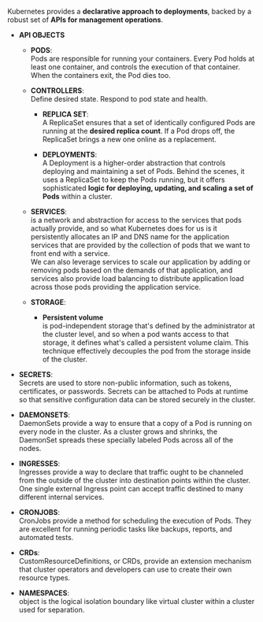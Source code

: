 Kubernetes provides a **declarative approach to deployments**, backed by a robust set of **APIs for management operations**.

+ **API OBJECTS**
  + **PODS**:  
Pods are responsible for running your containers. Every Pod holds at least one container, and controls the execution of that container. When the containers exit, the Pod dies too.

  + **CONTROLLERS**:  
Define desired state. Respond to pod state and health.

    + **REPLICA SET**:  
A ReplicaSet ensures that a set of identically configured Pods are running at the **desired replica count**. If a Pod drops off, the ReplicaSet brings a new one online as a replacement.

    + **DEPLOYMENTS**:  
A Deployment is a higher-order abstraction that controls deploying and maintaining a set of Pods. Behind the scenes, it uses a ReplicaSet to keep the Pods running, but it offers sophisticated **logic for deploying, updating, and scaling a set of Pods** within a cluster.

  + **SERVICES**:  
is a network and abstraction for access to the services that pods actually provide, and so what Kubernetes does for us is it persistently allocates an IP and DNS name for the application services that are provided by the collection of pods that we want to front end with a service.  
We can also leverage services to scale our application by adding or removing pods based on the demands of that application, and services also provide load balancing to distribute application load across those pods providing the application service.

  + **STORAGE**:
    + **Persistent volume**  
    is pod-independent storage that's defined by the administrator at the cluster level, and so when a pod wants access to that storage, it defines what's called a persistent volume claim. This technique effectively decouples the pod from the storage inside of the cluster.
    
+ **SECRETS**:  
Secrets are used to store non-public information, such as tokens, certificates, or passwords. Secrets can be attached to Pods at runtime so that sensitive configuration data can be stored securely in the cluster.

+ **DAEMONSETS**:  
DaemonSets provide a way to ensure that a copy of a Pod is running on every node in the cluster. As a cluster grows and shrinks, the DaemonSet spreads these specially labeled Pods across all of the nodes.

+ **INGRESSES**:  
Ingresses provide a way to declare that traffic ought to be channeled from the outside of the cluster into destination points within the cluster. One single external Ingress point can accept traffic destined to many different internal services.

+ **CRONJOBS**:  
CronJobs provide a method for scheduling the execution of Pods. They are excellent for running periodic tasks like backups, reports, and automated tests.

+ **CRDs**:  
CustomResourceDefinitions, or CRDs, provide an extension mechanism that cluster operators and developers can use to create their own resource types.

+ **NAMESPACES**:  
object is the logical isolation boundary like virtual cluster within a cluster used for separation.
